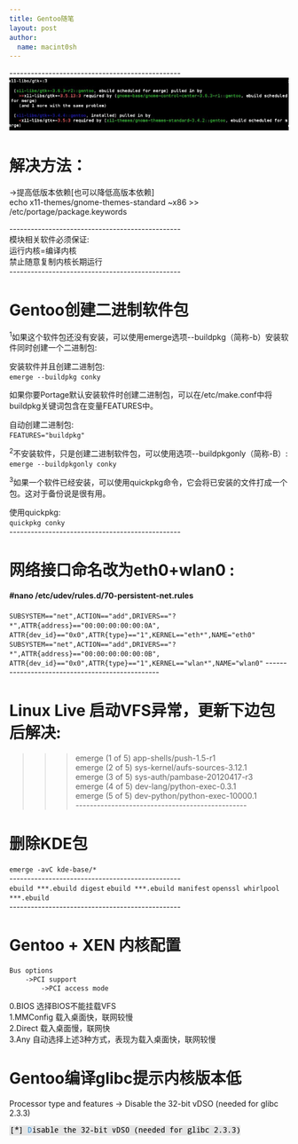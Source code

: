 ```yaml
---
title: Gentoo随笔
layout: post
author:
  name: macint0sh
---
```

\------------------------------------------------    
<img src="/img/gentoo-note.png">
# 解决方法：   
->提高低版本依赖[也可以降低高版本依赖]   
echo  x11-themes/gnome-themes-standard ~x86 >> /etc/portage/package.keywords 

\------------------------------------------------   
模块相关软件必须保证:   
运行内核=编译内核   
禁止随意复制内核长期运行   
\------------------------------------------------   
# Gentoo创建二进制软件包

<sup>1</sup>如果这个软件包还没有安装，可以使用emerge选项--buildpkg（简称-b）安装软件同时创建一个二进制包:

安装软件并且创建二进制包:   
`emerge --buildpkg conky`

如果你要Portage默认安装软件时创建二进制包，可以在/etc/make.conf中将buildpkg关键词包含在变量FEATURES中。

自动创建二进制包:   
`FEATURES="buildpkg"`

<sup>2</sup>不安装软件，只是创建二进制软件包，可以使用选项--buildpkgonly（简称-B）:   
`emerge --buildpkgonly conky`

<sup>3</sup>如果一个软件已经安装，可以使用quickpkg命令，它会将已安装的文件打成一个包。这对于备份说是很有用。

使用quickpkg:   
`quickpkg conky`   
\------------------------------------------------   
# 网络接口命名改为eth0+wlan0 :   
####  \#nano /etc/udev/rules.d/70-persistent-net.rules     
`SUBSYSTEM=="net",ACTION=="add",DRIVERS=="?*",ATTR{address}=="00:00:00:00:00:0A",
ATTR{dev_id}=="0x0",ATTR{type}=="1",KERNEL=="eth*",NAME="eth0"`
`SUBSYSTEM=="net",ACTION=="add",DRIVERS=="?*",ATTR{address}=="00:00:00:00:00:0B",
ATTR{dev_id}=="0x0",ATTR{type}=="1",KERNEL=="wlan*",NAME="wlan0"`
\------------------------------------------------   
# Linux Live 启动VFS异常，更新下边包后解决:    
>>> emerge (1 of 5) app-shells/push-1.5-r1   
>>> emerge (2 of 5) sys-kernel/aufs-sources-3.12.1    
>>> emerge (3 of 5) sys-auth/pambase-20120417-r3   
>>> emerge (4 of 5) dev-lang/python-exec-0.3.1    
>>> emerge (5 of 5) dev-python/python-exec-10000.1       
\------------------------------------------------    
# 删除KDE包    
`emerge -avC kde-base/*`  
\------------------------------------------------  
`ebuild ***.ebuild digest`
`ebuild ***.ebuild manifest`
`openssl whirlpool ***.ebuild`    
\------------------------------------------------    
# Gentoo + XEN 内核配置

    Bus options
        ->PCI support
            ->PCI access mode 

0.BIOS      选择BIOS不能挂载VFS   
1.MMConfig  载入桌面快，联网较慢    
2.Direct    载入桌面慢，联网快    
3.Any       自动选择上述3种方式，表现为载入桌面快，联网较慢   


# Gentoo编译glibc提示内核版本低      

   Processor type and features
        -> Disable the 32-bit vDSO (needed for glibc 2.3.3)

<img src="/img/glibc-error_solve.jpg">
